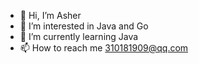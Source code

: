 - 👋 Hi, I’m Asher
- 👀 I’m interested in Java and Go
- 🌱 I’m currently learning Java
- 📫 How to reach me 310181909@qq.com

<!---
wy310181909/wy310181909 is a ✨ special ✨ repository because its `README.md` (this file) appears on your GitHub profile.
You can click the Preview link to take a look at your changes.
--->
